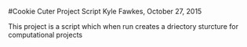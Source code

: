 #Cookie Cuter Project Script
 Kyle Fawkes, October 27, 2015

This project is a script which when run creates a driectory sturcture for computational projects
 
